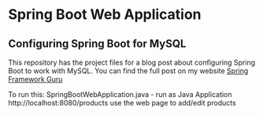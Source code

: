# Spring Boot Web Application
## Configuring Spring Boot for MySQL
This repository has the project files for a blog post about configuring Spring Boot to work with MySQL. You can find the full post on my website [Spring Framework Guru](https://springframework.guru/configuring-spring-boot-for-mysql/)

To run this:
SpringBootWebApplication.java - run as Java Application
http://localhost:8080/products
use the web page to add/edit products